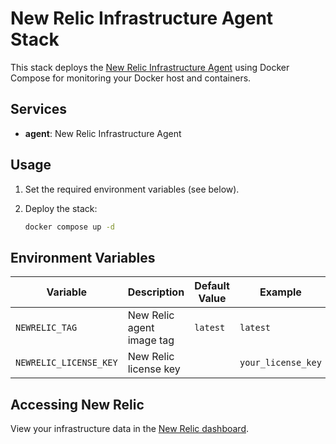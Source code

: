 # New Relic Infrastructure Agent Stack

This stack deploys the [New Relic Infrastructure Agent](https://docs.newrelic.com/docs/infrastructure/install-infrastructure-agent/) using Docker Compose for monitoring your Docker host and containers.

## Services

- **agent**: New Relic Infrastructure Agent

## Usage

1. Set the required environment variables (see below).
2. Deploy the stack:

   ```sh
   docker compose up -d
   ```

## Environment Variables

| Variable                | Description                         | Default Value           | Example                |
|-------------------------|-------------------------------------|------------------------|------------------------|
| `NEWRELIC_TAG`          | New Relic agent image tag           | `latest`               | `latest`               |
| `NEWRELIC_LICENSE_KEY`  | New Relic license key               |                        | `your_license_key`     |

## Accessing New Relic

View your infrastructure data in the [New Relic dashboard](https://one.newrelic.com/).
